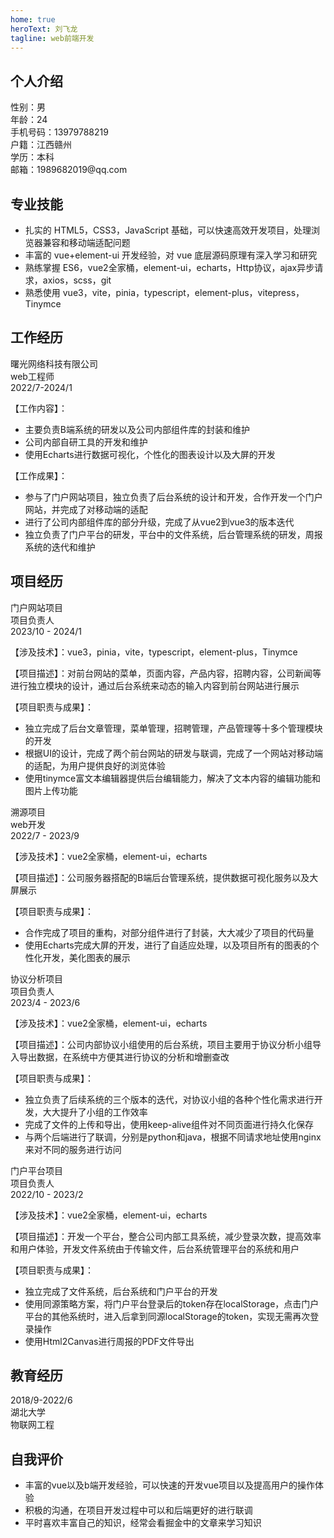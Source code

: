 ```yaml
---
home: true
heroText: 刘飞龙
tagline: web前端开发
---
```


## 个人介绍

<div :style="{fontSize:'14px'}">
  <div :style="{display: 'flex', justifyContent: 'space-between'}">
    <div :style="{fontWeight:'bold'}">性别：男</div>
    <div :style="{fontWeight:'bold'}">年龄：24</div>
  </div>
  <div :style="{display: 'flex', justifyContent: 'space-between'}">
    <div :style="{fontWeight:'bold'}">手机号码：13979788219</div>
    <div :style="{fontWeight:'bold'}">户籍：江西赣州</div>
  </div>
  <div :style="{display: 'flex', justifyContent: 'space-between'}">
    <div :style="{fontWeight:'bold'}">学历：本科</div>
    <div :style="{fontWeight:'bold'}">邮箱：1989682019@qq.com</div>
  </div>
</div>

## 专业技能
- 扎实的 HTML5，CSS3，JavaScript 基础，可以快速高效开发项目，处理浏览器兼容和移动端适配问题
- 丰富的 vue+element-ui 开发经验，对 vue 底层源码原理有深入学习和研究
- 熟练掌握 ES6，vue2全家桶，element-ui，echarts，Http协议，ajax异步请求，axios，scss，git
- 熟悉使用 vue3，vite，pinia，typescript，element-plus，vitepress，Tinymce

## 工作经历

<div :style="{display: 'flex', justifyContent: 'space-between'}">
  <div :style="{fontWeight:'bold'}">曙光网络科技有限公司</div>
  <div :style="{fontWeight:'bold'}">web工程师</div>
  <div :style="{fontWeight:'bold'}">2022/7-2024/1</div>
</div>

【工作内容】：
- 主要负责B端系统的研发以及公司内部组件库的封装和维护
- 公司内部自研工具的开发和维护
- 使用Echarts进行数据可视化，个性化的图表设计以及大屏的开发

【工作成果】：
- 参与了门户网站项目，独立负责了后台系统的设计和开发，合作开发一个门户网站，并完成了对移动端的适配
- 进行了公司内部组件库的部分升级，完成了从vue2到vue3的版本迭代
- 独立负责了门户平台的研发，平台中的文件系统，后台管理系统的研发，周报系统的迭代和维护

## 项目经历
<div :style="{display: 'flex', justifyContent: 'space-between'}">
  <div :style="{fontWeight:'bold'}">门户网站项目</div>
  <div :style="{fontWeight:'bold'}">项目负责人</div>
  <div :style="{fontWeight:'bold'}">2023/10 - 2024/1</div>
</div>

【涉及技术】：vue3，pinia，vite，typescript，element-plus，Tinymce

【项目描述】：对前台网站的菜单，页面内容，产品内容，招聘内容，公司新闻等进行独立模块的设计，通过后台系统来动态的输入内容到前台网站进行展示

【项目职责与成果】：

- 独立完成了后台文章管理，菜单管理，招聘管理，产品管理等十多个管理模块的开发
- 根据UI的设计，完成了两个前台网站的研发与联调，完成了一个网站对移动端的适配，为用户提供良好的浏览体验
- 使用tinymce富文本编辑器提供后台编辑能力，解决了文本内容的编辑功能和图片上传功能

<div :style="{display: 'flex', justifyContent: 'space-between'}">
  <div :style="{fontWeight:'bold'}">溯源项目</div>
  <div :style="{fontWeight:'bold'}">web开发</div>
  <div :style="{fontWeight:'bold'}">2022/7 - 2023/9</div>
</div>

【涉及技术】：vue2全家桶，element-ui，echarts

【项目描述】：公司服务器搭配的B端后台管理系统，提供数据可视化服务以及大屏展示

【项目职责与成果】：

- 合作完成了项目的重构，对部分组件进行了封装，大大减少了项目的代码量
- 使用Echarts完成大屏的开发，进行了自适应处理，以及项目所有的图表的个性化开发，美化图表的展示

<div :style="{display: 'flex', justifyContent: 'space-between'}">
  <div :style="{fontWeight:'bold'}">协议分析项目</div>
  <div :style="{fontWeight:'bold'}">项目负责人</div>
  <div :style="{fontWeight:'bold'}">2023/4 - 2023/6</div>
</div>

【涉及技术】：vue2全家桶，element-ui，echarts

【项目描述】：公司内部协议小组使用的后台系统，项目主要用于协议分析小组导入导出数据，在系统中方便其进行协议的分析和增删查改

【项目职责与成果】：

- 独立负责了后续系统的三个版本的迭代，对协议小组的各种个性化需求进行开发，大大提升了小组的工作效率
- 完成了文件的上传和导出，使用keep-alive组件对不同页面进行持久化保存
- 与两个后端进行了联调，分别是python和java，根据不同请求地址使用nginx来对不同的服务进行访问

<div :style="{display: 'flex', justifyContent: 'space-between'}">
  <div :style="{fontWeight:'bold'}">门户平台项目</div>
  <div :style="{fontWeight:'bold'}">项目负责人</div>
  <div :style="{fontWeight:'bold'}">2022/10 - 2023/2</div>
</div>

【涉及技术】：vue2全家桶，element-ui，echarts

【项目描述】：开发一个平台，整合公司内部工具系统，减少登录次数，提高效率和用户体验，开发文件系统由于传输文件，后台系统管理平台的系统和用户

【项目职责与成果】：

- 独立完成了文件系统，后台系统和门户平台的开发
- 使用同源策略方案，将门户平台登录后的token存在localStorage，点击门户平台的其他系统时，进入后拿到同源localStorage的token，实现无需再次登录操作
- 使用Html2Canvas进行周报的PDF文件导出

## 教育经历

<div :style="{display: 'flex', justifyContent: 'space-between'}">
  <div :style="{fontWeight:'bold'}">2018/9-2022/6</div>
  <div :style="{fontWeight:'bold'}">湖北大学</div>
  <div :style="{fontWeight:'bold'}">物联网工程</div>
</div>

## 自我评价

- 丰富的vue以及b端开发经验，可以快速的开发vue项目以及提高用户的操作体验
- 积极的沟通，在项目开发过程中可以和后端更好的进行联调
- 平时喜欢丰富自己的知识，经常会看掘金中的文章来学习知识
